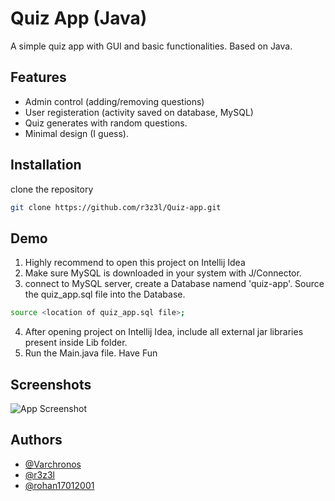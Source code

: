 
# Quiz App (Java)
A simple quiz app with GUI and basic functionalities.
Based on Java.

## Features

- Admin control (adding/removing questions)
- User registeration (activity saved on database, MySQL)
- Quiz generates with random questions. 
- Minimal design (I guess).


## Installation

clone the repository 
```bash
git clone https://github.com/r3z3l/Quiz-app.git
```
 

## Demo
1. Highly recommend to open this project on Intellij Idea
2. Make sure MySQL is downloaded in your system with J/Connector.
3. connect to MySQL server, create a Database namend 'quiz-app'. Source the quiz_app.sql file into the Database.

 ```bash
 source <location of quiz_app.sql file>;
 ```
4. After opening project on Intellij Idea, include all external jar libraries present inside Lib folder.
5. Run the Main.java file.
Have Fun


## Screenshots

![App Screenshot](https://via.placeholder.com/468x300?text=App+Screenshot+Here)

## Authors

- [@Varchronos](https://github.com/Varchronos)
- [@r3z3l](https://github.com/r3z3l)
- [@rohan17012001](https://github.com/rohan17012001)
